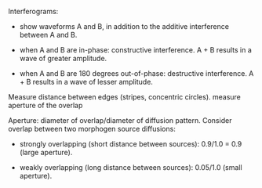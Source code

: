 Interferograms:

* show waveforms A and B, in addition to the additive interference between A and B.

* when A and B are in-phase: constructive interference. A + B results in a wave of greater amplitude.

* when A and B are 180 degrees out-of-phase: destructive interference. A + B results in a wave of lesser amplitude.

Measure distance between edges (stripes, concentric circles). measure aperture of the overlap 

Aperture: diameter of overlap/diameter of diffusion pattern. Consider overlap between two morphogen source diffusions:

* strongly overlapping (short distance between sources): 0.9/1.0 = 0.9 (large aperture).

* weakly overlapping (long distance between sources): 0.05/1.0 (small aperture).

